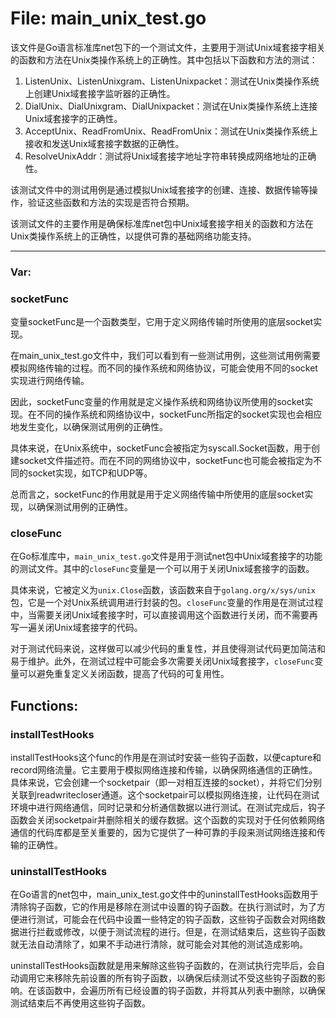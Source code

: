 # File: main_unix_test.go

该文件是Go语言标准库net包下的一个测试文件，主要用于测试Unix域套接字相关的函数和方法在Unix类操作系统上的正确性。其中包括以下函数和方法的测试：

1. ListenUnix、ListenUnixgram、ListenUnixpacket：测试在Unix类操作系统上创建Unix域套接字监听器的正确性。
2. DialUnix、DialUnixgram、DialUnixpacket：测试在Unix类操作系统上连接Unix域套接字的正确性。
3. AcceptUnix、ReadFromUnix、ReadFromUnix：测试在Unix类操作系统上接收和发送Unix域套接字数据的正确性。
4. ResolveUnixAddr：测试将Unix域套接字地址字符串转换成网络地址的正确性。

该测试文件中的测试用例是通过模拟Unix域套接字的创建、连接、数据传输等操作，验证这些函数和方法的实现是否符合预期。

该测试文件的主要作用是确保标准库net包中Unix域套接字相关的函数和方法在Unix类操作系统上的正确性，以提供可靠的基础网络功能支持。




---

### Var:

### socketFunc

变量socketFunc是一个函数类型，它用于定义网络传输时所使用的底层socket实现。

在main_unix_test.go文件中，我们可以看到有一些测试用例，这些测试用例需要模拟网络传输的过程。而不同的操作系统和网络协议，可能会使用不同的socket实现进行网络传输。

因此，socketFunc变量的作用就是定义操作系统和网络协议所使用的socket实现。在不同的操作系统和网络协议中，socketFunc所指定的socket实现也会相应地发生变化，以确保测试用例的正确性。

具体来说，在Unix系统中，socketFunc会被指定为syscall.Socket函数，用于创建socket文件描述符。而在不同的网络协议中，socketFunc也可能会被指定为不同的socket实现，如TCP和UDP等。

总而言之，socketFunc的作用就是用于定义网络传输中所使用的底层socket实现，以确保测试用例的正确性。



### closeFunc

在Go标准库中，`main_unix_test.go`文件是用于测试net包中Unix域套接字的功能的测试文件。其中的`closeFunc`变量是一个可以用于关闭Unix域套接字的函数。

具体来说，它被定义为`unix.Close`函数，该函数来自于`golang.org/x/sys/unix`包，它是一个对Unix系统调用进行封装的包。`closeFunc`变量的作用是在测试过程中，当需要关闭Unix域套接字时，可以直接调用这个函数进行关闭，而不需要再写一遍关闭Unix域套接字的代码。

对于测试代码来说，这样做可以减少代码的重复性，并且使得测试代码更加简洁和易于维护。此外，在测试过程中可能会多次需要关闭Unix域套接字，`closeFunc`变量可以避免重复定义关闭函数，提高了代码的可复用性。



## Functions:

### installTestHooks

installTestHooks这个func的作用是在测试时安装一些钩子函数，以便capture和record网络流量。它主要用于模拟网络连接和传输，以确保网络通信的正确性。具体来说，它会创建一个socketpair（即一对相互连接的socket），并将它们分别关联到readwritecloser通道。这个socketpair可以模拟网络连接，让代码在测试环境中进行网络通信，同时记录和分析通信数据以进行测试。在测试完成后，钩子函数会关闭socketpair并删除相关的缓存数据。这个函数的实现对于任何依赖网络通信的代码库都是至关重要的，因为它提供了一种可靠的手段来测试网络连接和传输的正确性。



### uninstallTestHooks

在Go语言的net包中，main_unix_test.go文件中的uninstallTestHooks函数用于清除钩子函数，它的作用是移除在测试中设置的钩子函数。在执行测试时，为了方便进行测试，可能会在代码中设置一些特定的钩子函数，这些钩子函数会对网络数据进行拦截或修改，以便于测试流程的进行。但是，在测试结束后，这些钩子函数就无法自动清除了，如果不手动进行清除，就可能会对其他的测试造成影响。

uninstallTestHooks函数就是用来解除这些钩子函数的，在测试执行完毕后，会自动调用它来移除先前设置的所有钩子函数，以确保后续测试不受这些钩子函数的影响。在该函数中，会遍历所有已经设置的钩子函数，并将其从列表中删除，以确保测试结束后不再使用这些钩子函数。




